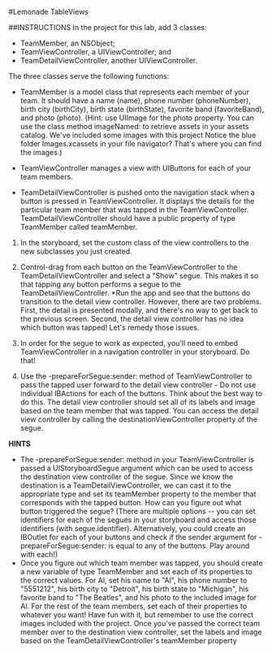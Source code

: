 #Lemonade TableViews

##INSTRUCTIONS
In the project for this lab, add 3 classes:

* TeamMember, an NSObject;
* TeamViewController, a UIViewController; and
* TeamDetailViewController, another UIViewController.

The three classes serve the following functions:

* TeamMember is a model class that represents each member of your team. It should have a name (name), phone number (phoneNumber), birth city (birthCity), birth state (birthState), favorite band (favoriteBand), and photo (photo). (Hint: use UIImage for the photo property. You can use the class method imageNamed: to retrieve assets in your assets catalog. We've included some images with this project Notice the blue folder Images.xcassets in your file navigator? That's where you can find the images.)

* TeamViewController manages a view with UIButtons for each of your team members.
* TeamDetailViewController is pushed onto the navigation stack when a button is pressed in TeamViewController. It displays the details for the particular team member that was tapped in the TeamViewController. TeamDetailViewController should have a public property of type TeamMember called teamMember.

1. In the storyboard, set the custom class of the view controllers to the new subclasses you just created.

2. Control-drag from each button on the TeamViewController to the TeamDetailViewController and select a "Show" segue. This makes it so that tapping any button performs a segue to the TeamDetailViewController. *Run the app and see that the buttons do transition to the detail view controller. However, there are two problems. First, the detail is presented modally, and there's no way to get back to the previous screen. Second, the detail view controller has no idea which button was tapped! Let's remedy those issues.

3. In order for the segue to work as expected, you'll need to embed TeamViewController in a navigation controller in your storyboard. Do that!

4. Use the -prepareForSegue:sender: method of TeamViewController to pass the tapped user forward to the detail view controller - Do not use individual IBActions for each of the buttons. Think about the best way to do this. The detail view controller should set all of its labels and image based on the team member that was tapped. You can access the detail view controller by calling the destinationViewController property of the segue.

**HINTS**

* The -prepareForSegue:sender: method in your TeamViewController is passed a UIStoryboardSegue argument which can be used to access the destination view controller of the segue. Since we know the destination is a TeamDetailViewController, we can cast it to the appropriate type and set its teamMember property to the member that corresponds with the tapped button. How can you figure out what button triggered the segue? (There are multiple options -- you can set identifiers for each of the segues in your storyboard and access those identifiers (with segue.identifier). Alternatively, you could create an IBOutlet for each of your buttons and check if the sender argument for -prepareForSegue:sender: is equal to any of the buttons. Play around with each!)
* Once you figure out which team member was tapped, you should create a new variable of type TeamMember and set each of its properties to the correct values. For Al, set his name to "Al", his phone number to "5551212", his birth city to "Detroit", his birth state to "Michigan", his favorite band to "The Beatles", and his photo to the included image for Al. For the rest of the team members, set each of their properties to whatever you want! Have fun with it, but remember to use the correct images included with the project. Once you've passed the correct team member over to the destination view controller, set the labels and image based on the TeamDetailViewController's teamMember property